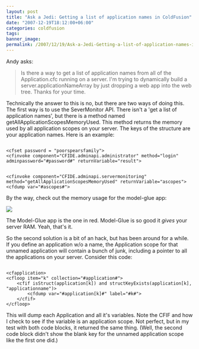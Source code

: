 ```yaml
---
layout: post
title: "Ask a Jedi: Getting a list of application names in ColdFusion"
date: "2007-12-19T18:12:00+06:00"
categories: coldfusion 
tags: 
banner_image: 
permalink: /2007/12/19/Ask-a-Jedi-Getting-a-list-of-application-names-in-ColdFusion
---
```


Andy asks:

<blockquote>
<p>
Is there a way to get a list of application names from all of  the Application.cfc running on a server. I'm trying to dynamically build a server.applicationNameArray by just dropping a web app into the web tree. Thanks for your time.
</p>
</blockquote>

Technically the answer to this is no, but there are two ways of doing this. The first way is to use the SeverMonitor API. There isn't a 'get a list of application names', but there is a method named getAllApplicationScopesMemoryUsed. This method returns the memory used by all application scopes on your server. The keys of the structure are your application names. Here is an example:

<code>
&lt;cfset password = "poorspearsfamily"&gt;
&lt;cfinvoke component="CFIDE.adminapi.administrator" method="login" adminpassword="#password#" returnVariable="result"&gt;

&lt;cfinvoke component="CFIDE.adminapi.servermonitoring" method="getAllApplicationScopesMemoryUsed" returnVariable="ascopes"&gt;
&lt;cfdump var="#ascopes#"&gt;
</code>

By the way, check out the memory usage for the model-glue app:

<img src="https://static.raymondcamden.com/images/dec18.png">

The Model-Glue app is the one in red. Model-Glue is so good it <i>gives</i> your server RAM. Yeah, that's it. 

So the second solution is a bit of an hack, but has been around for a while. If you define an application w/o a name, the Application scope for that unnamed application will contain a bunch of junk, including a pointer to all the applications on your server. Consider this code:

<code>
&lt;cfapplication&gt;
&lt;cfloop item="k" collection="#application#"&gt;
	&lt;cfif isStruct(application[k]) and structKeyExists(application[k], "applicationname")&gt;
		&lt;cfdump var="#application[k]#" label="#k#"&gt;
	&lt;/cfif&gt;
&lt;/cfloop&gt;
</code>

This will dump each Application and all it's variables. Note the CFIF and how I check to see if the variable is an application scope. Not perfect, but in my test with both code blocks, it returned the same thing. (Well, the second code block didn't show the blank key for the unnamed application scope like the first one did.)